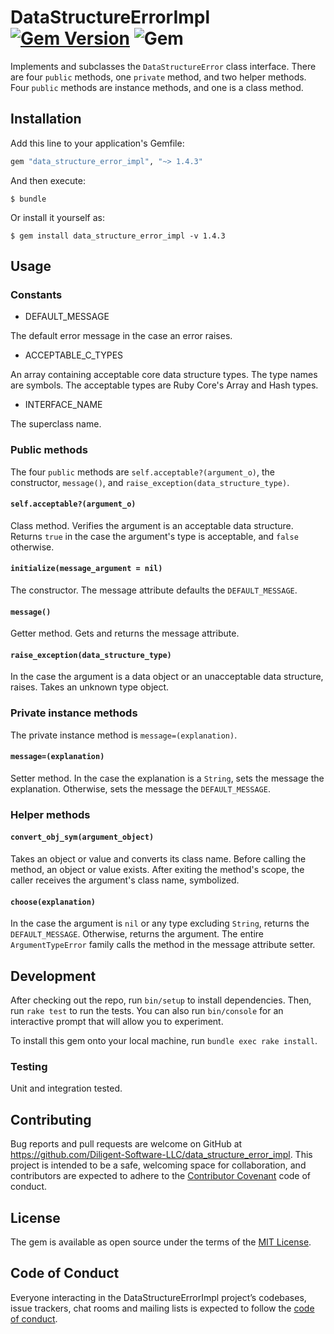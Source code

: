 # DataStructureErrorImpl [![Gem Version](https://badge.fury.io/rb/data_structure_error_impl.svg)](https://badge.fury.io/rb/data_structure_error_impl) ![Gem](https://img.shields.io/gem/dt/data_structure_error_impl)

Implements and subclasses the `DataStructureError`
class interface. There are four `public` methods, one `private` 
method, and two helper methods. Four `public` methods are instance methods, 
and one is a class method.

## Installation

Add this line to your application's Gemfile:

```ruby
gem "data_structure_error_impl", "~> 1.4.3"
```

And then execute:

    $ bundle

Or install it yourself as:

    $ gem install data_structure_error_impl -v 1.4.3

## Usage

### Constants

- DEFAULT_MESSAGE

The default error message in the case an error raises.

- ACCEPTABLE_C_TYPES

An array containing acceptable core data structure types. The type names are 
symbols. The acceptable types are Ruby Core's Array and Hash types.

- INTERFACE_NAME

The superclass name. 

### Public methods
The four `public` methods are `self.acceptable?(argument_o)`, the constructor, 
`message()`, and `raise_exception(data_structure_type)`.

#### `self.acceptable?(argument_o)`

Class method. Verifies the argument is an acceptable data structure. Returns 
`true` in the case the argument's type is acceptable, and `false` otherwise.

#### `initialize(message_argument = nil)`
The constructor. The message attribute defaults the `DEFAULT_MESSAGE`.

#### `message()`

Getter method. Gets and returns the message attribute.

#### `raise_exception(data_structure_type)`

In the case the argument is a data object or an unacceptable data structure, 
raises. Takes an unknown type object.

### Private instance methods
The private instance method is `message=(explanation)`.

#### `message=(explanation)`

Setter method. In the case the explanation is a `String`, sets the message the 
explanation. Otherwise, sets the message the `DEFAULT_MESSAGE`.

### Helper methods

#### `convert_obj_sym(argument_object)`

Takes an object or value and converts its class name. Before calling the 
method, an object or value exists. After exiting the method's scope, the 
caller receives the argument's class name, symbolized.

#### `choose(explanation)`

In the case the argument is `nil` or any type excluding `String`, returns the 
`DEFAULT_MESSAGE`. Otherwise, returns the argument. The entire 
`ArgumentTypeError` family calls the method in the message attribute setter.

## Development

After checking out the repo, run `bin/setup` to install dependencies. Then, 
run `rake test` to run the tests. You can also run `bin/console` for an 
interactive prompt that will allow you to experiment.

To install this gem onto your local machine, run `bundle exec rake install`.

### Testing

Unit and integration tested.

## Contributing

Bug reports and pull requests are welcome on GitHub at 
https://github.com/Diligent-Software-LLC/data_structure_error_impl. This project
 is 
intended to be a safe, welcoming space for collaboration, and contributors are 
expected to adhere to the 
[Contributor Covenant](http://contributor-covenant.org) code of conduct.

## License

The gem is available as open source under the terms of the 
[MIT License](https://opensource.org/licenses/MIT).

## Code of Conduct

Everyone interacting in the DataStructureErrorImpl project’s codebases, issue 
trackers, chat rooms and mailing lists is expected to follow the 
[code of conduct](https://github.com/Diligent-Software-LLC/data_structure_error_impl/blob/master/CODE_OF_CONDUCT.md).
